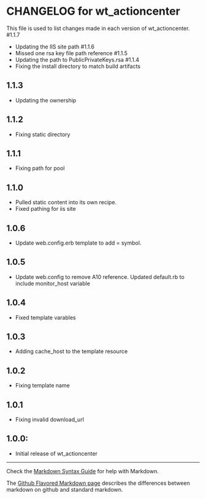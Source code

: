 # CHANGELOG for wt_actioncenter

This file is used to list changes made in each version of wt_actioncenter.
#1.1.7
* Updating the IIS site path
#1.1.6
* Missed one rsa key file path reference
#1.1.5
* Updating the path to PublicPrivateKeys.rsa
#1.1.4
* Fixing the install directory to match build artifacts
## 1.1.3
* Updating the ownership 
## 1.1.2
* Fixing static directory 

## 1.1.1
* Fixing path for pool

## 1.1.0
* Pulled static content into its own recipe. 
* Fixed pathing for iis site

## 1.0.6
* Update web.config.erb template to add = symbol. 

## 1.0.5
* Update web.config to remove A10 reference. Updated default.rb to include monitor_host variable

## 1.0.4
* Fixed template varables 

## 1.0.3
* Adding cache_host to the template resource

## 1.0.2
* Fixing template name

## 1.0.1
* Fixing invalid download_url

## 1.0.0:
* Initial release of wt_actioncenter

- - - 
Check the [Markdown Syntax Guide](http://daringfireball.net/projects/markdown/syntax) for help with Markdown.

The [Github Flavored Markdown page](http://github.github.com/github-flavored-markdown/) describes the differences between markdown on github and standard markdown.
